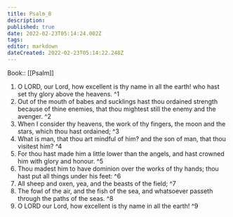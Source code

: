```yaml
---
title: Psalm_8
description: 
published: true
date: 2022-02-23T05:14:24.002Z
tags: 
editor: markdown
dateCreated: 2022-02-23T05:14:22.248Z
---
```


 Book:: [[Psalm]]
 1. O LORD, our Lord, how excellent is thy name in all the earth! who hast set thy glory above the heavens. ^1
 2. Out of the mouth of babes and sucklings hast thou ordained strength because of thine enemies, that thou mightest still the enemy and the avenger. ^2
 3. When I consider thy heavens, the work of thy fingers, the moon and the stars, which thou hast ordained; ^3
 4. What is man, that thou art mindful of him? and the son of man, that thou visitest him? ^4
 5. For thou hast made him a little lower than the angels, and hast crowned him with glory and honour. ^5
 6. Thou madest him to have dominion over the works of thy hands; thou hast put all things under his feet: ^6
 7. All sheep and oxen, yea, and the beasts of the field; ^7
 8. The fowl of the air, and the fish of the sea, and whatsoever passeth through the paths of the seas. ^8
 9. O LORD our Lord, how excellent is thy name in all the earth! ^9
